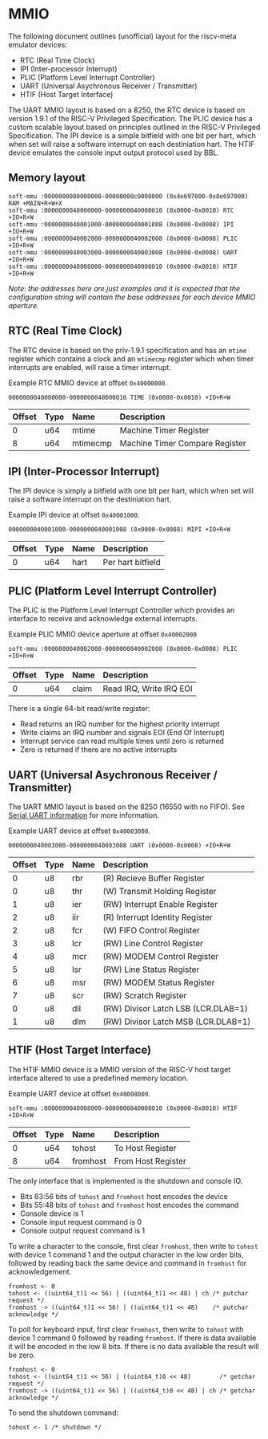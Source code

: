 # MMIO

The following document outlines (unofficial) layout for the riscv-meta
emulator devices:

- RTC (Real Time Clock)
- IPI (Inter-processor Interrupt)
- PLIC (Platform Level Interrupt Controller)
- UART (Universal Asychronous Receiver / Transmitter)
- HTIF (Host Target Interface)

The UART MMIO layout is based on a 8250, the RTC device is based on
version 1.9.1 of the RISC-V Privileged Specification. The PLIC device
has a custom scalable layout based on principles outlined in the
RISC-V Privileged Specification. The IPI device is a simple bitfield
with one bit per hart, which when set will raise a software interrupt
on each destiniation hart. The HTIF device emulates the console input
output protocol used by BBL.

## Memory layout

```
soft-mmu :0000000080000000-00000000c0000000 (0x4e697000-0x8e697000) RAM +MAIN+R+W+X
soft-mmu :0000000040000000-0000000040000010 (0x0000-0x0010) RTC +IO+R+W
soft-mmu :0000000040001000-0000000040001008 (0x0000-0x0008) IPI +IO+R+W
soft-mmu :0000000040002000-0000000040002008 (0x0000-0x0008) PLIC +IO+R+W
soft-mmu :0000000040003000-0000000040003008 (0x0000-0x0008) UART +IO+R+W
soft-mmu :0000000040008000-0000000040008010 (0x0000-0x0010) HTIF +IO+R+W
```

_Note: the addresses here are just examples and it is expected that
the configuration string will contain the base addresses for each
device MMIO aperture._


## RTC (Real Time Clock)

The RTC device is based on the priv-1.9.1 specification and has
an `mtime` register which contains a clock and an `mtimecmp` register
which when timer interrupts are enabled, will raise a timer interrupt.

Example RTC MMIO device at offset `0x40000000`.

`0000000040000000-0000000040000010 TIME (0x0000-0x0010) +IO+R+W`

Offset           | Type | Name             | Description
:--------------- | :--- | :--------------  | :--------------
0                | u64  | mtime            | Machine Timer Register
8                | u64  | mtimecmp         | Machine Timer Compare Register


## IPI (Inter-Processor Interrupt)

The IPI device is simply a bitfield with one bit per hart, which
when set will raise a software interrupt on the destiniation hart.

Example IPI device at offset `0x40001000`.

`0000000040001000-0000000040001008 (0x0000-0x0008) MIPI +IO+R+W`

Offset           | Type | Name             | Description
:--------------- | :--- | :--------------  | :--------------
0                | u64  | hart             | Per hart bitfield


## PLIC (Platform Level Interrupt Controller)

The PLIC is the Platform Level Interrupt Controller which provides
an interface to receive and acknowledge external interrupts.

Example PLIC MMIO device aperture at offset `0x40002000`

`soft-mmu :0000000040002000-0000000040002008 (0x0000-0x0008) PLIC +IO+R+W`

Offset           | Type | Name             | Description
:--------------- | :--- | :--------------  | :--------------
0                | u64  | claim            | Read IRQ, Write IRQ EOI

There is a single 64-bit read/write register:

- Read returns an IRQ number for the highest priority interrupt
- Write claims an IRQ number and signals EOI (End Of Interrupt)
- Interrupt service can read multiple times until zero is returned
- Zero is returned if there are no active interrupts


## UART (Universal Asychronous Receiver / Transmitter)

The UART MMIO layout is based on the 8250 (16550 with no FIFO). See
[Serial UART information](https://www.lammertbies.nl/comm/info/serial-uart.html)
for more information.

Example UART device at offset `0x40003000`.

`0000000040003000-0000000040003008 UART (0x0000-0x0008) +IO+R+W`

Offset           | Type | Name             | Description
:--------------- | :--- | :--------------  | :--------------
0                | u8   | rbr              | (R) Recieve Buffer Register
0                | u8   | thr              | (W) Transmit Holding Register
1                | u8   | ier              | (RW) Interrupt Enable Register
2                | u8   | iir              | (R) Interrupt Identity Register
2                | u8   | fcr              | (W) FIFO Control Register
3                | u8   | lcr              | (RW) Line Control Register
4                | u8   | mcr              | (RW) MODEM Control Register
5                | u8   | lsr              | (RW) Line Status Register
6                | u8   | msr              | (RW) MODEM Status Register
7                | u8   | scr              | (RW) Scratch Register
0                | u8   | dll              | (RW) Divisor Latch LSB (LCR.DLAB=1)
1                | u8   | dlm              | (RW) Divisor Latch MSB (LCR.DLAB=1)


## HTIF (Host Target Interface)

The HTIF MMIO device is a MMIO version of the RISC-V host
target interface altered to use a predefined memory location.

Example UART device at offset `0x40008000`.

```
soft-mmu :0000000040008000-0000000040008010 (0x0000-0x0010) HTIF +IO+R+W
```

Offset           | Type | Name             | Description
:--------------- | :--- | :--------------  | :--------------
0                | u64  | tohost           | To Host Register
8                | u64  | fromhost         | From Host Register

The only interface that is implemented is the shutdown and console IO.

- Bits 63:56 bits of `tohost` and `fromhost` host encodes the device
- Bits 55:48 bits of `tohost` and `fromhost` host encodes the command
- Console device is 1
- Console input request command is 0
- Console output request command is 1

To write a character to the console, first clear `fromhost`, then write to
`tohost` with device 1 command 1 and the output character in the
low order bits, followed by reading back the same device and command in
`fromhost` for acknowledgement.

```
fromhost <- 0
tohost <- ((uint64_t)1 << 56) | ((uint64_t)1 << 48) | ch /* putchar request */
fromhost -> ((uint64_t)1 << 56) | ((uint64_t)1 << 48)    /* putchar acknowledge */
```

To poll for keyboard input, first clear `fromhost`, then write to
`tohost` with device 1 command 0 followed by reading `fromhost`. If there
is data available it will be encoded in the low 8 bits. If there is no data
available the result will be zero.

```
fromhost <- 0
tohost <- ((uint64_t)1 << 56) | ((uint64_t)0 << 48)        /* getchar request */
fromhost -> ((uint64_t)1 << 56) | ((uint64_t)0 << 48) | ch /* getchar acknowledge */
```

To send the shutdown command:

```
tohost <- 1 /* shutdown */
```
